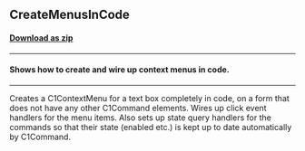 ## CreateMenusInCode
#### [Download as zip](https://minhaskamal.github.io/DownGit/#/home?url=https://github.com/GrapeCity/ComponentOne-WinForms-Samples/tree/master/NetFramework\Command\VB\CreateMenusInCode)
____
#### Shows how to create and wire up context menus in code.
____
Creates a C1ContextMenu for a text box completely in code, on a form that does not have any other C1Command elements. Wires up click event handlers for the menu items. Also sets up state query handlers for the commands so that their state (enabled etc.) is kept up to date automatically by C1Command. 